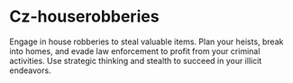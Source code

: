 # Cz-houserobberies
Engage in house robberies to steal valuable items. Plan your heists, break into homes, and evade law enforcement to profit from your criminal activities. Use strategic thinking and stealth to succeed in your illicit endeavors.

